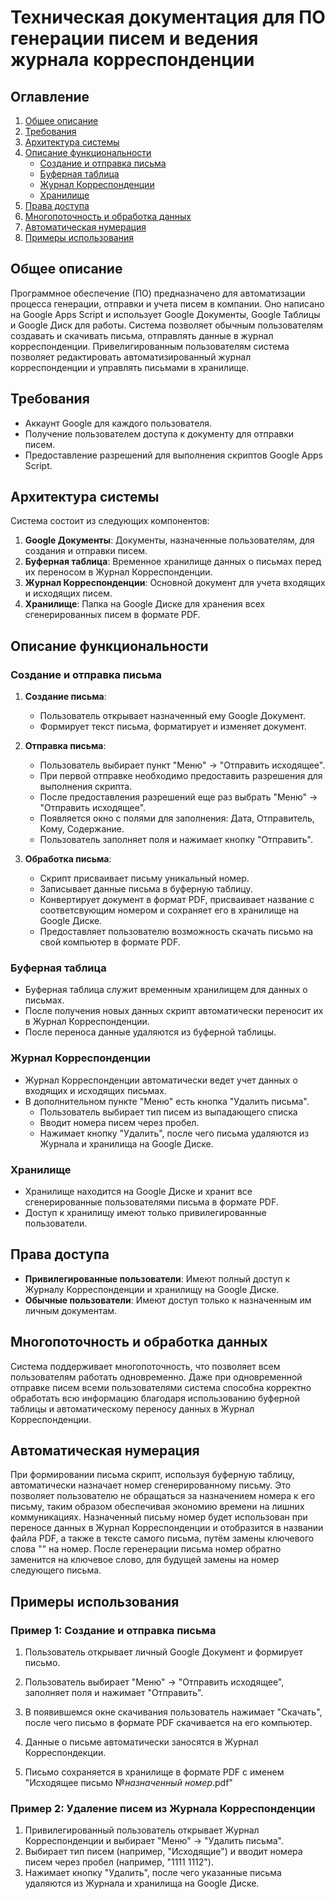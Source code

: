 # Техническая документация для ПО генерации писем и ведения журнала корреспонденции

## Оглавление

1. [Общее описание](#общие-описание)
2. [Требования](#требования)
3. [Архитектура системы](#архитектура-системы)
4. [Описание функциональности](#описание-функциональности)
    - [Создание и отправка письма](#создание-и-отправка-письма)
    - [Буферная таблица](#буферная-таблица)
    - [Журнал Корреспонденции](#журнал-корреспонденции)
    - [Хранилище](#хранилище)
5. [Права доступа](#права-доступа)
6. [Многопоточность и обработка данных](#многопоточность-и-обработка-данных)
7. [Автоматическая нумерация](#автоматическая-нумерация)
8. [Примеры использования](#примеры-использования)

## Общее описание

Программное обеспечение (ПО) предназначено для автоматизации процесса генерации, отправки и учета писем в компании. Оно написано на Google Apps Script и использует Google Документы, Google Таблицы и Google Диск для работы. Система позволяет обычным пользователям создавать и скачивать письма, отправлять данные в журнал корреспонденции. Привелигированным пользователям система позволяет редактировать автоматизированный журнал корреспонденции и управлять письмами в хранилище.

## Требования

- Аккаунт Google для каждого пользователя.
- Получение пользователем доступа к документу для отправки писем.
- Предоставление разрешений для выполнения скриптов Google Apps Script.

## Архитектура системы

Система состоит из следующих компонентов:

1. **Google Документы**: Документы, назначенные пользователям, для создания и отправки писем.
2. **Буферная таблица**: Временное хранилище данных о письмах перед их переносом в Журнал Корреспонденции.
3. **Журнал Корреспонденции**: Основной документ для учета входящих и исходящих писем.
4. **Хранилище**: Папка на Google Диске для хранения всех сгенерированных писем в формате PDF.

## Описание функциональности

### Создание и отправка письма

1. **Создание письма**:
   - Пользователь открывает назначенный ему Google Документ.
   - Формирует текст письма, форматирует и изменяет документ.

2. **Отправка письма**:
   - Пользователь выбирает пункт "Меню" -> "Отправить исходящее".
   - При первой отправке необходимо предоставить разрешения для выполнения скрипта.
   - После предоставления разрешений еще раз выбрать "Меню" -> "Отправить исходящее".
   - Появляется окно с полями для заполнения: Дата, Отправитель, Кому, Содержание.
   - Пользователь заполняет поля и нажимает кнопку "Отправить".

3. **Обработка письма**:
   - Скрипт присваивает письму уникальный номер.
   - Записывает данные письма в буферную таблицу.
   - Конвертирует документ в формат PDF, присваивает название с соответсвующим номером и сохраняет его в хранилище на Google Диске.
   - Предоставляет пользователю возможность скачать письмо на свой компьютер в формате PDF.

### Буферная таблица

- Буферная таблица служит временным хранилищем для данных о письмах.
- После получения новых данных скрипт автоматически переносит их в Журнал Корреспонденции.
- После переноса данные удаляются из буферной таблицы.

### Журнал Корреспонденции

- Журнал Корреспонденции автоматически ведет учет данных о входящих и исходящих письмах.
- В дополнительном пункте "Меню" есть кнопка "Удалить письма".
  - Пользователь выбирает тип писем из выпадающего списка
  - Вводит номера писем через пробел.
  - Нажимает кнопку "Удалить", после чего письма удаляются из Журнала и хранилища на Google Диске.

### Хранилище

- Хранилище находится на Google Диске и хранит все сгенерированные пользователями письма в формате PDF.
- Доступ к хранилищу имеют только привилегированные пользователи.

## Права доступа

- **Привилегированные пользователи**: Имеют полный доступ к Журналу Корреспонденции и хранилищу на Google Диске.
- **Обычные пользователи**: Имеют доступ только к назначенным им личным документам.

## Многопоточность и обработка данных

Система поддерживает многопоточность, что позволяет всем пользователям работать одновременно. Даже при одновременной отправке писем всеми пользователями система способна корректно обработать всю информацию благодаря использованию буферной таблицы и автоматическому переносу данных в Журнал Корреспонденции.

## Автоматическая нумерация

При формировании письма скрипт, используя буферную таблицу, автоматически назначает номер сгенерированному письму. Это позволяет пользователю не обращаться за назначением номера к его письму, таким образом обеспечивая экономию времени на лишних коммуникациях. Назначенный письму номер будет использован при переносе данных в Журнал Корреспонденции и отобразится в названии файла PDF, а также в тексте самого письма, путём замены ключевого слова "<number>" на номер. После геренерации письма номер обратно заменится на ключевое слово, для будущей замены на номер следующего письма.

## Примеры использования

### Пример 1: Создание и отправка письма

1. Пользователь открывает личный Google Документ и формирует письмо.

2. Пользователь выбирает "Меню" -> "Отправить исходящее", заполняет поля и нажимает "Отправить".

3. В появившемся окне скачивания пользователь нажимает "Скачать", после чего письмо в формате PDF скачивается на его компьютер.

4. Данные о письме автоматически заносятся в Журнал Корреспондекции.

5. Письмо сохраняется в хранилище в формате PDF с именем "Исходящее письмо №*назначенный номер*.pdf" 

### Пример 2: Удаление писем из Журнала Корреспонденции

1. Привилегированный пользователь открывает Журнал Корреспонденции и выбирает "Меню" -> "Удалить письма".
2. Выбирает тип писем (например, "Исходящие") и вводит номера писем через пробел (например, "1111 1112").
3. Нажимает кнопку "Удалить", после чего указанные письма удаляются из Журнала и хранилища на Google Диске.
